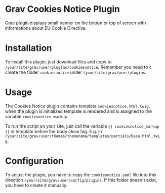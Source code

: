 # Grav Cookies Notice Plugin
Grav plugin displays small banner on the botton or top of screen with informations about EU Cookie Directive.

# Installation
To install this plugin, just download files and copy to `/your/site/grav/user/plugins/cookiesnotice`. Remember you need to c create the folder `cookiesnotice` under `/your/site/grav/user/plugins`.

# Usage

The Cookies Notice plugin contains template `cookiesnotice.html.twig`, when the plugin is initialized template is rendered and is assigned to the variable `cookiesnotice_markup`.

To run the script on your site, just call the variable `{{ cookiesnotice_markup }}` in template before the body close tag. E.g. in `/your/site/grav/user/themes/themename/templates/partials/base.html.twig`.

# Configuration

To adjust the plugin, you have to copy the `cookiesnotice.yaml` file into this direction `/your/site/grav/user/config/plugins`. If this folder doesn't exist, you have to create it manually.